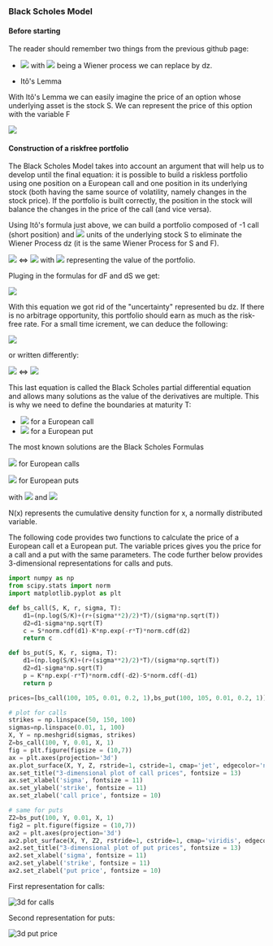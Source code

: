### Black Scholes Model

#### Before starting

The reader should remember two things from the previous github page:

* <img src="https://render.githubusercontent.com/render/math?math=\dS=\mu S\cdot dt%2b\sigma S\cdot \varepsilon \sqrt{dt}"> with <img src="https://render.githubusercontent.com/render/math?math=\varepsilon \sqrt{dt}">
being a Wiener process we can replace by dz.

* Itô's Lemma

With Itô's Lemma we can easily imagine the price of an option whose underlying asset is the stock S. We can represent the price of this option with the variable F

<img src="https://render.githubusercontent.com/render/math?math=\dF = (\frac{\delta F}{\delta S}\mu S %2b \frac{\delta F}{\delta t} %2b \frac{1}{2}\frac{\delta ^{2} F}{\delta S^{2}}\sigma ^{2}S^{2})dt %2b \frac{\delta F}{\delta S}\sigma S\cdot \varepsilon \sqrt{dt} ">

#### Construction of a riskfree portfolio

The Black Scholes Model takes into account an argument that will help us to develop until the final equation: it is possible to build a riskless portfolio using one position on a European call and one position in its underlying stock (both having the same source of volatility, namely changes in the stock price).
If the portfolio is built correctly, the position in the stock will balance the changes in the price of the call (and vice versa). 

Using Itô's formula just above, we can build a portfolio composed of -1 call (short position) and  <img src="https://render.githubusercontent.com/render/math?math=\frac{\delta F}{\delta S}"> units of the underlying stock S to eliminate the Wiener Process dz (it is the same Wiener Process for S and F). 

<img src="https://render.githubusercontent.com/render/math?math=\Pi = -F+%2b\frac{\delta F}{\delta S}S"> <=> <img src="https://render.githubusercontent.com/render/math?math=\Pi = -\Delta F%2b\frac{\delta F}{\delta S}{\Delta S}"> with <img src="https://render.githubusercontent.com/render/math?math=\Pi"> representing the value of the portfolio.  

Pluging in the formulas for dF and dS we get:

<img src="https://render.githubusercontent.com/render/math?math=\d\Pi =(-\frac{\delta F}{\delta t}-\frac{1}{2}\frac{\delta ^{2}F}{\delta S^{2}}\sigma ^{2}S^{2})dt">

With this equation we got rid of the "uncertainty" represented bu dz. If there is no arbitrage opportunity, this portfolio should earn as much as the risk-free rate. For a small time icrement, we can deduce the following:

<img src="https://render.githubusercontent.com/render/math?math=\d\Pi = r \Pi\cdot dt"> 

or written differently:

<img src="https://render.githubusercontent.com/render/math?math=\(\frac{\delta F}{\delta t}%2b\frac{1}{2}\frac{\delta ^{2}F}{\delta S^{2}}\sigma ^{2}S^{2})dt = r(-F%2b\frac{\delta F}{\delta S}S)dt"> <=> <img src="https://render.githubusercontent.com/render/math?math=\rf=\frac{\delta F}{\delta t}%2brs\frac{\delta F}{\delta S}%2b\frac{1}{2}\sigma ^{2}S^{2}\frac{\delta ^{2}F}{\delta S^{2}}">

This last equation is called the Black Scholes partial differential equation and allows many solutions as the value of the derivatives are multiple. 
This is why we need to define the boundaries at maturity T:
* <img src="https://render.githubusercontent.com/render/math?math=\max (S_{T}-K, 0)"> for a European call
* <img src="https://render.githubusercontent.com/render/math?math=\max (K-S_{T}, 0)"> for a European put

The most known solutions are the Black Scholes Formulas

<img src="https://render.githubusercontent.com/render/math?math=\c=S_{0}N(d_{1})-Ke^{-rT}N(d_{2})"> for European calls

<img src="https://render.githubusercontent.com/render/math?math=\p=Ke^{-rT}N(-d_{2})-S_{0}N(-d_{1})"> for European puts

with <img src="https://render.githubusercontent.com/render/math?math=\d_{1}=\frac{ln(S_{0}/K)%2b(r%2b\sigma ^{2}/2)T}{\sigma \sqrt{T}}"> and <img src="https://render.githubusercontent.com/render/math?math=\d_{2}=\frac{ln(S_{0}/K)%2b(r-\sigma ^{2}/2)T}{\sigma \sqrt{T}}=d_{1}-\sigma \sqrt{T}">

N(x) represents the cumulative density function for x, a normally distributed variable. 

The following code provides two functions to calculate the price of a European call et a European put. The variable prices gives you the price for a call and a put with the same parameters. The code further below provides 3-dimensional representations for calls and puts.

```python
import numpy as np
from scipy.stats import norm
import matplotlib.pyplot as plt

def bs_call(S, K, r, sigma, T):
    d1=(np.log(S/K)+(r+(sigma**2)/2)*T)/(sigma*np.sqrt(T))
    d2=d1-sigma*np.sqrt(T)
    c = S*norm.cdf(d1)-K*np.exp(-r*T)*norm.cdf(d2)
    return c

def bs_put(S, K, r, sigma, T):
    d1=(np.log(S/K)+(r+(sigma**2)/2)*T)/(sigma*np.sqrt(T))
    d2=d1-sigma*np.sqrt(T)
    p = K*np.exp(-r*T)*norm.cdf(-d2)-S*norm.cdf(-d1)
    return p

prices=[bs_call(100, 105, 0.01, 0.2, 1),bs_put(100, 105, 0.01, 0.2, 1)]

# plot for calls
strikes = np.linspace(50, 150, 100)
sigmas=np.linspace(0.01, 1, 100)
X, Y = np.meshgrid(sigmas, strikes)
Z=bs_call(100, Y, 0.01, X, 1)
fig = plt.figure(figsize = (10,7))
ax = plt.axes(projection='3d')
ax.plot_surface(X, Y, Z, rstride=1, cstride=1, cmap='jet', edgecolor='none')
ax.set_title("3-dimensional plot of call prices", fontsize = 13)
ax.set_xlabel('sigma', fontsize = 11)
ax.set_ylabel('strike', fontsize = 11)
ax.set_zlabel('call price', fontsize = 10)

# same for puts
Z2=bs_put(100, Y, 0.01, X, 1)
fig2 = plt.figure(figsize = (10,7))
ax2 = plt.axes(projection='3d')
ax2.plot_surface(X, Y, Z2, rstride=1, cstride=1, cmap='viridis', edgecolor='none')
ax2.set_title("3-dimensional plot of put prices", fontsize = 13)
ax2.set_xlabel('sigma', fontsize = 11)
ax2.set_ylabel('strike', fontsize = 11)
ax2.set_zlabel('put price', fontsize = 10)
```

First representation for calls:

![3d for calls](https://user-images.githubusercontent.com/76557960/151881096-51d78aa9-e49b-4ccc-9fea-3226d32fad41.png)

Second representation for puts:

![3d put price](https://user-images.githubusercontent.com/76557960/151881392-f8769da2-0574-4260-bb3b-5e8481f43b92.png)

